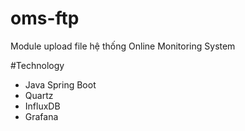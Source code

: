 # oms-ftp
Module upload file hệ thống Online Monitoring System

#Technology
- Java Spring Boot
- Quartz
- InfluxDB
- Grafana
